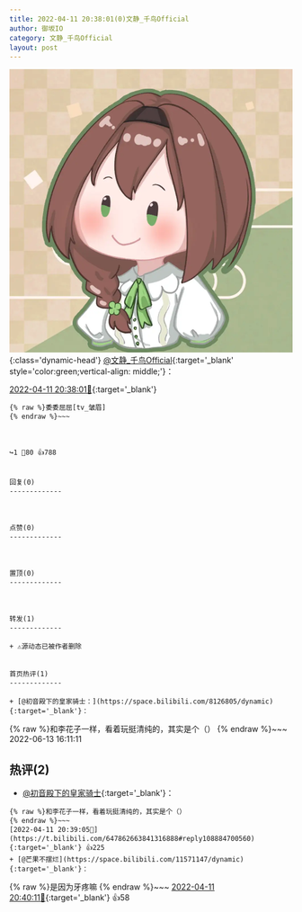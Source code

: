 ```yaml
---
title: 2022-04-11 20:38:01(0)文静_千鸟Official
author: 御坂IO
category: 文静_千鸟Official
layout: post
---
```


![img](/images/ac7482ed1b9a7f203dc68c0c4a77c488a27b108a.jpg){:class='dynamic-head'}
[@文静_千鸟Official](https://space.bilibili.com/667526012/dynamic){:target='_blank' style='color:green;vertical-align: middle;'}：

[2022-04-11 20:38:01🔗](https://t.bilibili.com/647862663841316888){:target='_blank'}

~~~
{% raw %}委委屈屈[tv_皱眉]
{% endraw %}~~~



↪️1 💬80 👍788


回复(0)
-------------



点赞(0)
-------------



置顶(0)
-------------



转发(1)
-------------

+ ⚠源动态已被作者删除


首页热评(1)
-------------

+ [@初音殿下的皇家骑士：](https://space.bilibili.com/8126805/dynamic){:target='_blank'}：
~~~
{% raw %}和李花子一样，看着玩挺清纯的，其实是个（）
{% endraw %}~~~
2022-06-13 16:11:11


热评(2)
-------------

+ [@初音殿下的皇家骑士](https://space.bilibili.com/8126805/dynamic){:target='_blank'}：
~~~
{% raw %}和李花子一样，看着玩挺清纯的，其实是个（）
{% endraw %}~~~
[2022-04-11 20:39:05🔗](https://t.bilibili.com/647862663841316888#reply108884700560){:target='_blank'} 👍225
+ [@芒果不摆烂](https://space.bilibili.com/11571147/dynamic){:target='_blank'}：
~~~
{% raw %}是因为牙疼嘛
{% endraw %}~~~
[2022-04-11 20:40:11🔗](https://t.bilibili.com/647862663841316888#reply108884777856){:target='_blank'} 👍58


